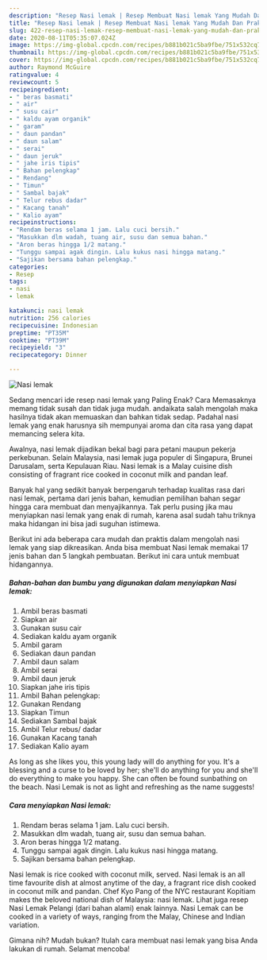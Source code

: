 ```yaml
---
description: "Resep Nasi lemak | Resep Membuat Nasi lemak Yang Mudah Dan Praktis"
title: "Resep Nasi lemak | Resep Membuat Nasi lemak Yang Mudah Dan Praktis"
slug: 422-resep-nasi-lemak-resep-membuat-nasi-lemak-yang-mudah-dan-praktis
date: 2020-08-11T05:35:07.024Z
image: https://img-global.cpcdn.com/recipes/b881b021c5ba9fbe/751x532cq70/nasi-lemak-foto-resep-utama.jpg
thumbnail: https://img-global.cpcdn.com/recipes/b881b021c5ba9fbe/751x532cq70/nasi-lemak-foto-resep-utama.jpg
cover: https://img-global.cpcdn.com/recipes/b881b021c5ba9fbe/751x532cq70/nasi-lemak-foto-resep-utama.jpg
author: Raymond McGuire
ratingvalue: 4
reviewcount: 5
recipeingredient:
- " beras basmati"
- " air"
- " susu cair"
- " kaldu ayam organik"
- " garam"
- " daun pandan"
- " daun salam"
- " serai"
- " daun jeruk"
- " jahe iris tipis"
- " Bahan pelengkap"
- " Rendang"
- " Timun"
- " Sambal bajak"
- " Telur rebus dadar"
- " Kacang tanah"
- " Kalio ayam"
recipeinstructions:
- "Rendam beras selama 1 jam. Lalu cuci bersih."
- "Masukkan dlm wadah, tuang air, susu dan semua bahan."
- "Aron beras hingga 1/2 matang."
- "Tunggu sampai agak dingin. Lalu kukus nasi hingga matang."
- "Sajikan bersama bahan pelengkap."
categories:
- Resep
tags:
- nasi
- lemak

katakunci: nasi lemak 
nutrition: 256 calories
recipecuisine: Indonesian
preptime: "PT35M"
cooktime: "PT39M"
recipeyield: "3"
recipecategory: Dinner

---
```



![Nasi lemak](https://img-global.cpcdn.com/recipes/b881b021c5ba9fbe/751x532cq70/nasi-lemak-foto-resep-utama.jpg)

Sedang mencari ide resep nasi lemak yang Paling Enak? Cara Memasaknya memang tidak susah dan tidak juga mudah. andaikata salah mengolah maka hasilnya tidak akan memuaskan dan bahkan tidak sedap. Padahal nasi lemak yang enak harusnya sih mempunyai aroma dan cita rasa yang dapat memancing selera kita.

Awalnya, nasi lemak dijadikan bekal bagi para petani maupun pekerja perkebunan. Selain Malaysia, nasi lemak juga populer di Singapura, Brunei Darusalam, serta Kepulauan Riau. Nasi lemak is a Malay cuisine dish consisting of fragrant rice cooked in coconut milk and pandan leaf.

Banyak hal yang sedikit banyak berpengaruh terhadap kualitas rasa dari nasi lemak, pertama dari jenis bahan, kemudian pemilihan bahan segar hingga cara membuat dan menyajikannya. Tak perlu pusing jika mau menyiapkan nasi lemak yang enak di rumah, karena asal sudah tahu triknya maka hidangan ini bisa jadi suguhan istimewa.


Berikut ini ada beberapa cara mudah dan praktis dalam mengolah nasi lemak yang siap dikreasikan. Anda bisa membuat Nasi lemak memakai 17 jenis bahan dan 5 langkah pembuatan. Berikut ini cara untuk membuat hidangannya.

<!--inarticleads1-->

##### Bahan-bahan dan bumbu yang digunakan dalam menyiapkan Nasi lemak:

1. Ambil  beras basmati
1. Siapkan  air
1. Gunakan  susu cair
1. Sediakan  kaldu ayam organik
1. Ambil  garam
1. Sediakan  daun pandan
1. Ambil  daun salam
1. Ambil  serai
1. Ambil  daun jeruk
1. Siapkan  jahe iris tipis
1. Ambil  Bahan pelengkap:
1. Gunakan  Rendang
1. Siapkan  Timun
1. Sediakan  Sambal bajak
1. Ambil  Telur rebus/ dadar
1. Gunakan  Kacang tanah
1. Sediakan  Kalio ayam


As long as she likes you, this young lady will do anything for you. It&#39;s a blessing and a curse to be loved by her; she&#39;ll do anything for you and she&#39;ll do everything to make you happy. She can often be found sunbathing on the beach. Nasi Lemak is not as light and refreshing as the name suggests! 

<!--inarticleads2-->

##### Cara menyiapkan Nasi lemak:

1. Rendam beras selama 1 jam. Lalu cuci bersih.
1. Masukkan dlm wadah, tuang air, susu dan semua bahan.
1. Aron beras hingga 1/2 matang.
1. Tunggu sampai agak dingin. Lalu kukus nasi hingga matang.
1. Sajikan bersama bahan pelengkap.


Nasi lemak is rice cooked with coconut milk, served. Nasi lemak is an all time favourite dish at almost anytime of the day, a fragrant rice dish cooked in coconut milk and pandan. Chef Kyo Pang of the NYC restaurant Kopitiam makes the beloved national dish of Malaysia: nasi lemak. Lihat juga resep Nasi Lemak Pelangi (dari bahan alami) enak lainnya. Nasi Lemak can be cooked in a variety of ways, ranging from the Malay, Chinese and Indian variation. 

Gimana nih? Mudah bukan? Itulah cara membuat nasi lemak yang bisa Anda lakukan di rumah. Selamat mencoba!

